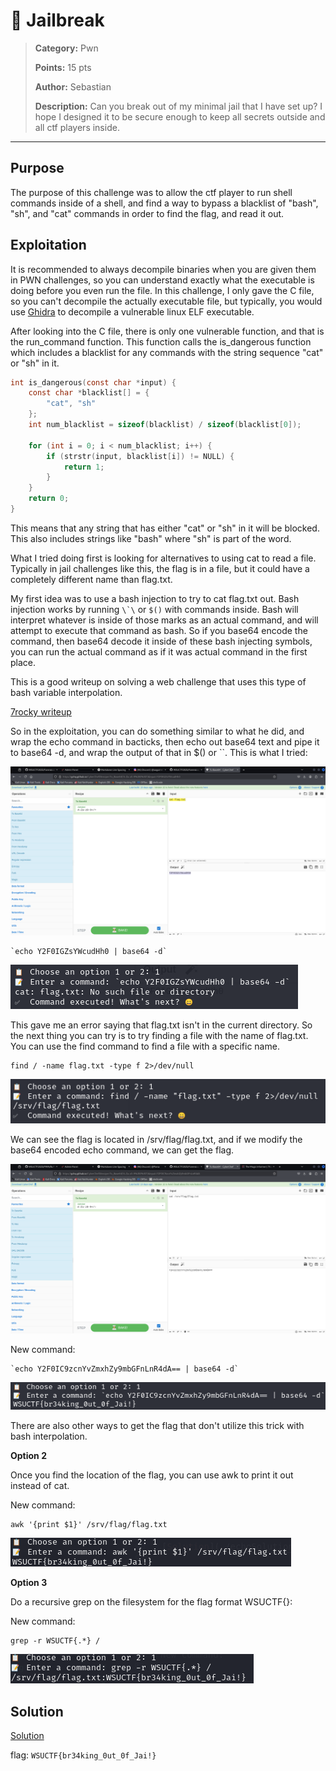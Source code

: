 # 🏴 Jailbreak

> **Category:** Pwn
>
> **Points:** 15 pts
>
> **Author:** Sebastian
>
> **Description:** Can you break out of my minimal jail that I have set up? I hope I designed it to be secure enough to keep all secrets outside and all ctf players inside.

---

## Purpose

The purpose of this challenge was to allow the ctf player to run shell commands inside of a shell, and find a way to bypass a blacklist of "bash", "sh", and "cat" commands in order to find the flag, and read it out.

## Exploitation

It is recommended to always decompile binaries when you are given them in PWN challenges, so you can understand exactly what the executable is doing before you even run the file. In this challenge, I only gave the C file, so you can't decompile the actually executable file, but typically, you would use [Ghidra](https://github.com/NationalSecurityAgency/ghidra) to decompile a vulnerable linux ELF executable.

After looking into the C file, there is only one vulnerable function, and that is the run_command function. This function calls the is_dangerous function which includes a blacklist for any commands with the string sequence "cat" or "sh" in it.

```C
int is_dangerous(const char *input) {
    const char *blacklist[] = {
        "cat", "sh"
    };
    int num_blacklist = sizeof(blacklist) / sizeof(blacklist[0]);

    for (int i = 0; i < num_blacklist; i++) {
        if (strstr(input, blacklist[i]) != NULL) {
            return 1;
        }
    }
    return 0;
}
```

This means that any string that has either "cat" or "sh" in it will be blocked. This also includes strings like "bash" where "sh" is part of the word.

What I tried doing first is looking for alternatives to using cat to read a file. Typically in jail challenges like this, the flag is in a file, but it could have a completely different name than flag.txt.

My first idea was to use a bash injection to try to cat flag.txt out. Bash injection works by running ````\`\```` or ```$()``` with commands inside. Bash will interpret whatever is inside of those marks as an actual command, and will attempt to execute that command as bash. So if you base64 encode the command, then base64 decode it inside of these bash injecting symbols, you can run the actual command as if it was actual command in the first place.

This is a good writeup on solving a web challenge that uses this type of bash variable interpolation.

[7rocky writeup](https://7rocky.github.io/en/ctf/htb-challenges/web/the-magic-informer/)

So in the exploitation, you can do something similar to what he did, and wrap the echo command in bacticks, then echo out base64 text and pipe it to base64 -d, and wrap the output of that in $() or ``. This is what I tried:

![initial echo command](./catflag.png)

```
`echo Y2F0IGZsYWcudHh0 | base64 -d`
```

![initial try to cat flag](./catflagresult1.png)

This gave me an error saying that flag.txt isn't in the current directory. So the next thing you can try is to try finding a file with the name of flag.txt.
You can use the find command to find a file with a specific name.

```
find / -name flag.txt -type f 2>/dev/null
```

![find flag](./findflag.png)

We can see the flag is located in /srv/flag/flag.txt, and if we modify the base64 encoded echo command, we can get the flag.

![new echo command](./catflag2.png)

New command:

```
`echo Y2F0IC9zcnYvZmxhZy9mbGFnLnR4dA== | base64 -d`
```

![final command solution](./echoSolution.png)

There are also other ways to get the flag that don't utilize this trick with bash interpolation.

**Option 2**

Once you find the location of the flag, you can use awk to print it out instead of cat.

New command:

```
awk '{print $1}' /srv/flag/flag.txt
```

![awksolution](./awksolution.png)

**Option 3**

Do a recursive grep on the filesystem for the flag format WSUCTF{}:

New command:

```
grep -r WSUCTF{.*} /
```

![grepsolution](./grepSolution.png)

## Solution

[Solution](./echoSolution.png)

flag: ```WSUCTF{br34king_0ut_0f_Jai!}```